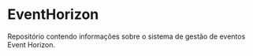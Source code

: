 # EventHorizon
Repositório contendo informações sobre o sistema de gestão de eventos Event Horizon.
